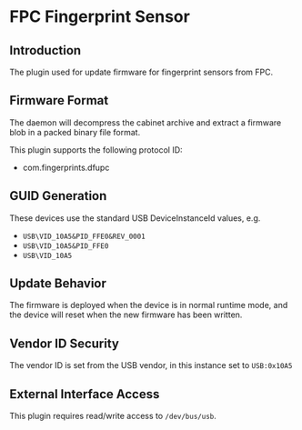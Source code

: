 # FPC Fingerprint Sensor

## Introduction

The plugin used for update firmware for fingerprint sensors from FPC.

## Firmware Format

The daemon will decompress the cabinet archive and extract a firmware blob in
a packed binary file format.

This plugin supports the following protocol ID:

* com.fingerprints.dfupc

## GUID Generation

These devices use the standard USB DeviceInstanceId values, e.g.

* `USB\VID_10A5&PID_FFE0&REV_0001`
* `USB\VID_10A5&PID_FFE0`
* `USB\VID_10A5`

## Update Behavior

The firmware is deployed when the device is in normal runtime mode, and the
device will reset when the new firmware has been written.

## Vendor ID Security

The vendor ID is set from the USB vendor, in this instance set to `USB:0x10A5`

## External Interface Access

This plugin requires read/write access to `/dev/bus/usb`.
